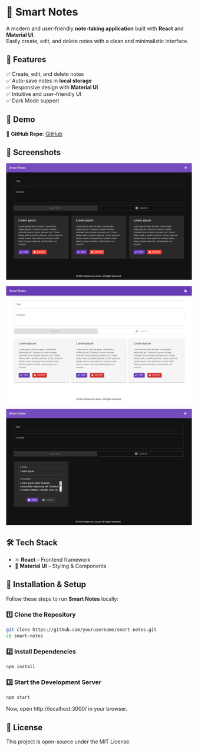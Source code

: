# 📝 Smart Notes

A modern and user-friendly **note-taking application** built with **React** and **Material UI**.  
Easily create, edit, and delete notes with a clean and minimalistic interface.

## 🚀 Features

✅ Create, edit, and delete notes  
✅ Auto-save notes in **local storage**  
✅ Responsive design with **Material UI**  
✅ Intuitive and user-friendly UI  
✅ Dark Mode support

## 🎥 Demo

🔗 **GitHub Repo**: [GitHub](https://github.com/yourusername/smart-notes)

## 📸 Screenshots

![alt text](public/images/image.png)

![alt text](public/images/image-1.png)

![alt text](public/images/image-2.png)

## 🛠️ Tech Stack

- ⚛ **React** – Frontend framework
- 🎨 **Material UI** – Styling & Components

## 🔧 Installation & Setup

Follow these steps to run **Smart Notes** locally:

### 1️⃣ Clone the Repository

```sh
git clone https://github.com/yourusername/smart-notes.git
cd smart-notes
```

### 2️⃣ Install Dependencies

```sh
npm install
```

### 3️⃣ Start the Development Server

```sh
npm start
```

Now, open http://localhost:3000/ in your browser.

## 📜 License

This project is open-source under the MIT License.

